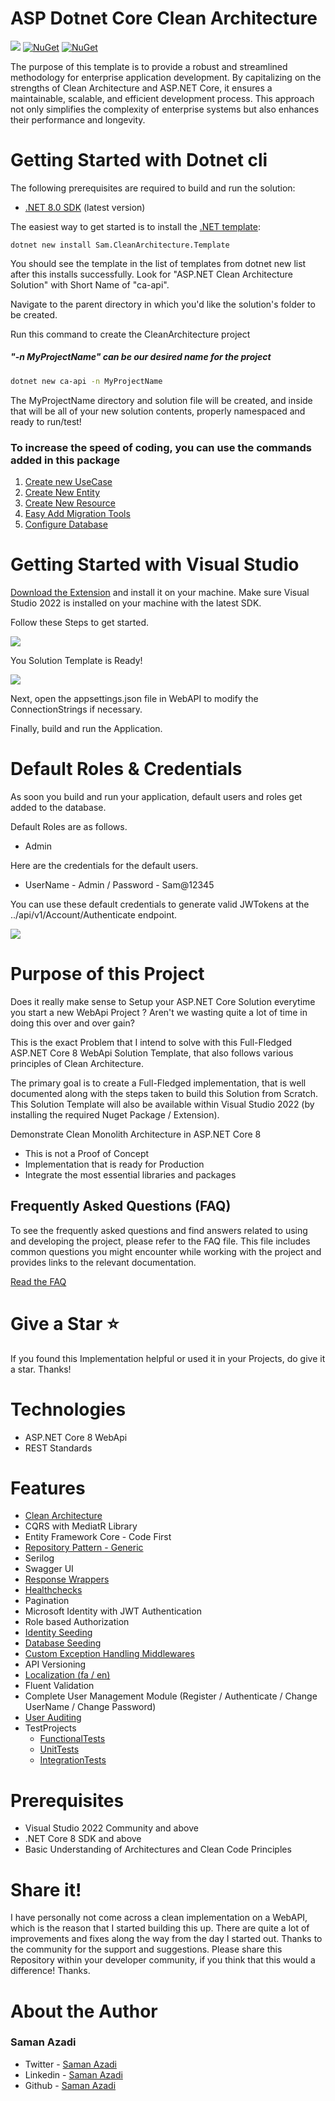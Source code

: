 # ASP Dotnet Core Clean Architecture

[![](https://github.com/samanazadi1996/Sam.CleanArchitecture/workflows/.NET/badge.svg)](https://github.com/samanazadi1996/Sam.CleanArchitecture/actions)
[![NuGet](https://img.shields.io/nuget/vpre/Sam.CleanArchitecture.Template.svg)](https://www.nuget.org/packages/Sam.CleanArchitecture.Template)
[![NuGet](https://img.shields.io/visual-studio-marketplace/v/SamanAzadi1996.ASPDotnetCoreCleanArchitecture?label=marketplace&color=magenta)](https://marketplace.visualstudio.com/items?itemName=SamanAzadi1996.ASPDotnetCoreCleanArchitecture)

The purpose of this template is to provide a robust and streamlined methodology for enterprise application development. By capitalizing on the strengths of Clean Architecture and ASP.NET Core, it ensures a maintainable, scalable, and efficient development process. This approach not only simplifies the complexity of enterprise systems but also enhances their performance and longevity.

# Getting Started with Dotnet cli

The following prerequisites are required to build and run the solution:

- [.NET 8.0 SDK](https://dotnet.microsoft.com/download/dotnet/8.0) (latest version)

The easiest way to get started is to install the [.NET template](https://www.nuget.org/packages/Sam.CleanArchitecture.Template):
```
dotnet new install Sam.CleanArchitecture.Template
```

You should see the template in the list of templates from dotnet new list after this installs successfully. Look for "ASP.NET Clean Architecture Solution" with Short Name of "ca-api".

Navigate to the parent directory in which you'd like the solution's folder to be created.

Run this command to create the CleanArchitecture project
##### "-n MyProjectName" can be our desired name for the project

``` sh
dotnet new ca-api -n MyProjectName
```

The MyProjectName directory and solution file will be created, and inside that will be all of your new solution contents, properly namespaced and ready to run/test!

### To increase the speed of coding, you can use the commands added in this package
1. [Create new UseCase](./Documents/CleanArchitectureTemplates.md#create-new-usecase)
2. [Create New Entity](./Documents/CleanArchitectureTemplates.md#create-new-entity)
3. [Create New Resource](./Documents/CleanArchitectureTemplates.md#create-new-resource)
4. [Easy Add Migration Tools ](./Documents/EasyAddMigrationTools.md)
5. [Configure Database ](./Documents/ConfigureDatabase.md)

# Getting Started with Visual Studio

[Download the Extension](https://marketplace.visualstudio.com/items?itemName=SamanAzadi1996.ASPDotnetCoreCleanArchitecture) and install it on your machine. Make sure Visual Studio 2022 is installed on your machine with the latest SDK.

Follow these Steps to get started.

[![](./Documents/Images/NewProject.png)](#)

You Solution Template is Ready!

[![](./Documents/Images/ProjectCreated.png)](#)

Next, open the appsettings.json file in WebAPI to modify the ConnectionStrings if necessary.

Finally, build and run the Application.

# Default Roles & Credentials

As soon you build and run your application, default users and roles get added to the database.

Default Roles are as follows.
- Admin

Here are the credentials for the default users.
- UserName - Admin / Password - Sam@12345


You can use these default credentials to generate valid JWTokens at the ../api/v1/Account/Authenticate endpoint.

[![](./Documents/Images/Swagger.png)](#)

# Purpose of this Project
Does it really make sense to Setup your ASP.NET Core Solution everytime you start a new WebApi Project ? Aren't we wasting quite a lot of time in doing this over and over gain?

This is the exact Problem that I intend to solve with this Full-Fledged ASP.NET Core 8 WebApi Solution Template, that also follows various principles of Clean Architecture.

The primary goal is to create a Full-Fledged implementation, that is well documented along with the steps taken to build this Solution from Scratch. This Solution Template will also be available within Visual Studio 2022 (by installing the required Nuget Package / Extension).

Demonstrate Clean Monolith Architecture in ASP.NET Core 8
- This is not a Proof of Concept
- Implementation that is ready for Production
- Integrate the most essential libraries and packages

## Frequently Asked Questions (FAQ)

To see the frequently asked questions and find answers related to using and developing the project, please refer to the FAQ file. This file includes common questions you might encounter while working with the project and provides links to the relevant documentation.

[Read the FAQ](./Documents/FAQ.md)


# Give a Star ⭐️

If you found this Implementation helpful or used it in your Projects, do give it a star. Thanks!

# Technologies

- ASP.NET Core 8 WebApi
- REST Standards

# Features

- [Clean Architecture](./Documents/CleanArchitecture.md)
- CQRS with MediatR Library
- Entity Framework Core - Code First
- [Repository Pattern - Generic](./Documents/RepositoryPatternGeneric.md)
- Serilog
- Swagger UI
- [Response Wrappers](./Documents/ResponseWrappers.md)
- [Healthchecks](./Documents/Healthchecks.md)
- Pagination
- Microsoft Identity with JWT Authentication
- Role based Authorization
- [Identity Seeding](./Documents/IdentitySeeding.md)
- [Database Seeding](./Documents/DatabaseSeeding.md)
- [Custom Exception Handling Middlewares](./Documents/ExceptionHandlingMiddlewares.md)
- API Versioning
- [Localization (fa / en)](./Documents/Localization.md)
- Fluent Validation
- Complete User Management Module (Register / Authenticate / Change UserName / Change Password)
- [User Auditing](./Documents/UserAuditing.md)
- TestProjects
    - [FunctionalTests](./Documents/FunctionalTests.md)
    - [UnitTests](./Documents/UnitTests.md)
    - [IntegrationTests](./Documents/IntegrationTests.md)

# Prerequisites

- Visual Studio 2022 Community and above
- .NET Core 8 SDK and above
- Basic Understanding of Architectures and Clean Code Principles

# Share it!

I have personally not come across a clean implementation on a WebAPI, which is the reason that I started building this up. There are quite a lot of improvements and fixes along the way from the day I started out. Thanks to the community for the support and suggestions. Please share this Repository within your developer community, if you think that this would a difference! Thanks.

# About the Author

### Saman Azadi
- Twitter - [Saman Azadi](https://twitter.com/intent/follow?screen_name=saman_azadi_)
- Linkedin - [Saman Azadi](https://www.linkedin.com/in/saman-azadi/)
- Github - [Saman Azadi](https://github.com/samanazadi1996)
